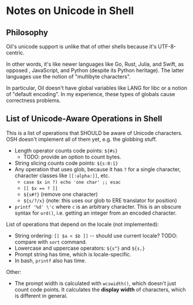 Notes on Unicode in Shell
=========================

## Philosophy

Oil's unicode support is unlike that of other shells because it's
UTF-8-centric.

In other words, it's like newer languages like Go, Rust, Julia, and Swift, as opposed
, JavaScript, and Python (despite its Python heritage).  The latter languages
use the notion of "multibyte characters".

In particular, Oil doesn't have global variables like LANG for libc or a notion
of "default encoding".  In my experience, these types of globals cause
correctness problems.

## List of Unicode-Aware Operations in Shell

This is a list of operations that SHOULD be aware of Unicode characters.  OSH
doesn't implement all of them yet, e.g. the globbing stuff.

- Length operator counts code points: `${#s}`
  - TODO: provide an option to count bytes.
- String slicing counts code points: `${s:0:1}`
- Any operation that uses glob, because it has `?` for a single character,
  character classes like `[[:alpha:]]`, etc.
  - `case $x in ?) echo 'one char' ;; esac`
  - `[[ $x == ? ]]`
  - `${s#?}` (remove one character)
  - `${s/?/x}` (note: this uses our glob to ERE translator for position)
- `printf '%d' \'c` where `c` is an arbitrary character.  This is an obscure
  syntax for `ord()`, i.e. getting an integer from an encoded character.

List of operations that depend on the locale (not implemented):

- String ordering: `[[ $a < $b ]]` -- should use current locale?  TODO: compare
  with `sort` command.
- Lowercase and uppercase operators: `${s^}` and `${s,}`
- Prompt string has time, which is locale-specific.
- In bash, `printf` also has time.

Other:

- The prompt width is calculated with `wcswidth()`, which doesn't just count
  code points.  It calculates the **display width** of characters, which is
  different in general.
